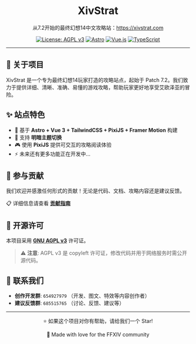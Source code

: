 <div align="center">
  <h1>XivStrat</h1>
  <p>从7.2开始的最终幻想14中文攻略站：<a href="https://xivstrat.com">https://xivstrat.com</a></p>

[![License: AGPL v3](https://img.shields.io/badge/License-AGPL%20v3-blue.svg)](https://www.gnu.org/licenses/agpl-3.0)
[![Astro](https://img.shields.io/badge/Astro-FF5D01?logo=astro&logoColor=white)](https://astro.build)
[![Vue.js](https://img.shields.io/badge/Vue.js-4FC08D?logo=vue.js&logoColor=white)](https://vuejs.org/)
[![TypeScript](https://img.shields.io/badge/TypeScript-007ACC?logo=typescript&logoColor=white)](https://www.typescriptlang.org/)

</div>

---

## 📖 关于项目

XivStrat 是一个专为最终幻想14玩家打造的攻略站点，起始于 Patch 7.2。我们致力于提供详细、清晰、准确、易懂的游戏攻略，帮助玩家更好地享受艾欧泽亚的冒险。

## ✨ 站点特色

- 🚀 基于 **Astro + Vue 3 + TailwindCSS + PixiJS + Framer Motion** 构建
- 🌙 支持 **明暗主题切换**
- 🎮 使用 **PixiJS** 提供可交互的攻略阅读体验
- ⚡ 未来还有更多功能正在开发中...

## 🤝 参与贡献

我们欢迎并感激任何形式的贡献！无论是代码、文档、攻略内容还是建议反馈。

📋 详细信息请查看 **[贡献指南](CONTRIBUTING.md)**

## 📄 开源许可

本项目采用 [**GNU AGPL v3**](LICENSE.txt) 许可证。

> ⚠️ **注意**: AGPL v3 是 copyleft 许可证，修改代码并用于网络服务时需公开源代码。

## 💬 联系我们

- **创作开发群**: `654927979` （开发、图文、特效等内容创作者）
- **建议反馈群**: `685515765` （讨论、反馈、建议等）

---

<div align="center">
  <p>⭐ 如果这个项目对你有帮助，请给我们一个 Star!</p>
  <p>💖 Made with love for the FFXIV community</p>
</div>
